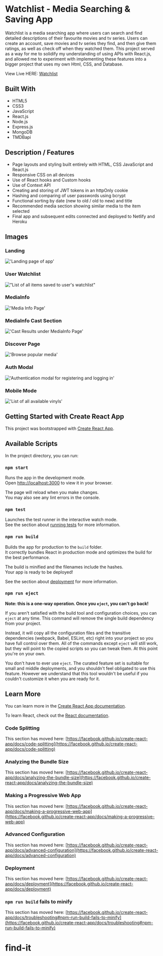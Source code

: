 # Watchlist - Media Searching & Saving App
Watchlist is a media searching app where users can search and find detailed descriptions of their favourite movies and tv series. Users can create an account, save movies and tv series they find, and then give them ratings, as well as check off when they watched them. This project served as a way for me to solidify my understanding of using APIs with React.js, and allowed me to experiment with implementing these features into a bigger project that uses my own Html, CSS, and Database.

View Live HERE: [Watchlist](https://watchlist-client.netlify.app/)



## Built With
- HTML5
- CSS3
- JavaScript
- React.js
- Node.js
- Express.js
- MongoDB
- TMDBapi


## Description / Features
- Page layouts and styling built entirely with HTML, CSS JavaScript and React.js
- Responsive CSS on all devices
- Use of React hooks and Custom hooks
- Use of Context API
- Creating and storing of JWT tokens in an httpOnly cookie
- Hashing and comparing of user passwords using bcrypt
- Functional sorting by date (new to old / old to new) and title
- Recommended media section showing similar media to the item selected
- Final app and subsequent edits connected and deployed to Netlify and Heroku




## Images



### Landing
!['Landing page of app'](https://github.com/JoshuaHaughton/watchlist/blob/main/client/docs/Landing.png)



### User Watchlist
!["List of all items saved to user's watchlist"](https://github.com/JoshuaHaughton/watchlist/blob/main/client/docs/UserWatchlist.png)



### MediaInfo
!['Media Info Page'](https://github.com/JoshuaHaughton/watchlist/blob/main/client/docs/MediaInfo.png)



### MediaInfo Cast Section
!['Cast Results under MediaInfo Page'](https://github.com/JoshuaHaughton/watchlist/blob/main/client/docs/MediaInfoCast.png)



### Discover Page
!['Browse popular media'](https://github.com/JoshuaHaughton/watchlist/blob/main/client/docs/Discover.png)



### Auth Modal
!['Authentication modal for registering and logging in'](https://github.com/JoshuaHaughton/watchlist/blob/main/client/docs/AuthModal.png)



### Mobile Mode
!['List of all available vinyls'](https://github.com/JoshuaHaughton/watchlist/blob/main/client/docs/MobileModePreview.png)









## Getting Started with Create React App

This project was bootstrapped with [Create React App](https://github.com/facebook/create-react-app).

## Available Scripts

In the project directory, you can run:

### `npm start`

Runs the app in the development mode.\
Open [http://localhost:3000](http://localhost:3000) to view it in your browser.

The page will reload when you make changes.\
You may also see any lint errors in the console.

### `npm test`

Launches the test runner in the interactive watch mode.\
See the section about [running tests](https://facebook.github.io/create-react-app/docs/running-tests) for more information.

### `npm run build`

Builds the app for production to the `build` folder.\
It correctly bundles React in production mode and optimizes the build for the best performance.

The build is minified and the filenames include the hashes.\
Your app is ready to be deployed!

See the section about [deployment](https://facebook.github.io/create-react-app/docs/deployment) for more information.

### `npm run eject`

**Note: this is a one-way operation. Once you `eject`, you can't go back!**

If you aren't satisfied with the build tool and configuration choices, you can `eject` at any time. This command will remove the single build dependency from your project.

Instead, it will copy all the configuration files and the transitive dependencies (webpack, Babel, ESLint, etc) right into your project so you have full control over them. All of the commands except `eject` will still work, but they will point to the copied scripts so you can tweak them. At this point you're on your own.

You don't have to ever use `eject`. The curated feature set is suitable for small and middle deployments, and you shouldn't feel obligated to use this feature. However we understand that this tool wouldn't be useful if you couldn't customize it when you are ready for it.

## Learn More

You can learn more in the [Create React App documentation](https://facebook.github.io/create-react-app/docs/getting-started).

To learn React, check out the [React documentation](https://reactjs.org/).

### Code Splitting

This section has moved here: [https://facebook.github.io/create-react-app/docs/code-splitting](https://facebook.github.io/create-react-app/docs/code-splitting)

### Analyzing the Bundle Size

This section has moved here: [https://facebook.github.io/create-react-app/docs/analyzing-the-bundle-size](https://facebook.github.io/create-react-app/docs/analyzing-the-bundle-size)

### Making a Progressive Web App

This section has moved here: [https://facebook.github.io/create-react-app/docs/making-a-progressive-web-app](https://facebook.github.io/create-react-app/docs/making-a-progressive-web-app)

### Advanced Configuration

This section has moved here: [https://facebook.github.io/create-react-app/docs/advanced-configuration](https://facebook.github.io/create-react-app/docs/advanced-configuration)

### Deployment

This section has moved here: [https://facebook.github.io/create-react-app/docs/deployment](https://facebook.github.io/create-react-app/docs/deployment)

### `npm run build` fails to minify

This section has moved here: [https://facebook.github.io/create-react-app/docs/troubleshooting#npm-run-build-fails-to-minify](https://facebook.github.io/create-react-app/docs/troubleshooting#npm-run-build-fails-to-minify)
# find-it
